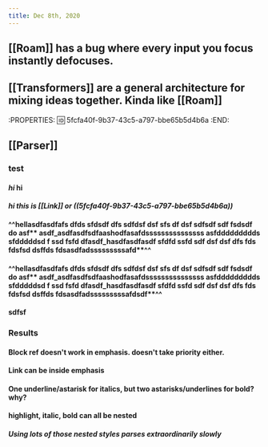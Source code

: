 ```yaml
---
title: Dec 8th, 2020
---
```


## [[Roam]] has a bug where every input you focus instantly defocuses.
## [[Transformers]] are a general architecture for mixing ideas together. Kinda like  [[Roam]]
:PROPERTIES:
:id: 5fcfa40f-9b37-43c5-a797-bbe65b5d4b6a
:END:
## [[Parser]]
### test
#### *hi* **hi**
#### *hi this is [[Link]] or ((5fcfa40f-9b37-43c5-a797-bbe65b5d4b6a))*
#### ^^hellasdfasdfafs dfds  sfdsdf dfs  sdfdsf dsf sfs df dsf sdfsdf sdf fsdsdf do asf** asdf_asdfasdfsdfaashodfasafdsssssssssssssss asfddddddddds sfdddddsd f ssd fsfd dfasdf_hasdfasdfasdf sfdfd ssfd sdf dsf dsf dfs fds fdsfsd dsffds  fdsasdfadsssssssssafd**^^
#### ^^hellasdfasdfafs dfds  sfdsdf dfs  sdfdsf dsf sfs df dsf sdfsdf sdf fsdsdf do asf** asdf_asdfasdfsdfaashodfasafdsssssssssssssss asfddddddddds sfdddddsd f ssd fsfd dfasdf_hasdfasdfasdf sfdfd ssfd sdf dsf dsf dfs fds fdsfsd dsffds  fdsasdfadsssssssssafdsdf**^^
#### sdfsf
### Results
#### Block ref doesn't work in emphasis. doesn't take priority either.
#### Link can be inside emphasis
#### One underline/astarisk for italics, but two astarisks/underlines for bold? why?
#### highlight, italic, bold can all be nested
##### Using lots of those nested styles parses extraordinarily slowly
####
